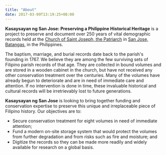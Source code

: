 ```yaml
---
title: "About"
date: 2017-03-09T13:19:25+08:00
---
```


**Kasaysayan ng San Jose: Preserving a Philippine Historical Heritage** is a project to preserve and document over 250 years of vital demographic records held at the [Church of Saint Joseph, the Patriarch](https://en.wikipedia.org/wiki/Saint_Joseph_the_Patriarch_Church_(Batangas)) in [San Jose, Batangas](https://en.wikipedia.org/wiki/San_Jose,_Batangas), in the Philippines.

The baptism, marriage, and burial records date back to the parish's founding in 1767. We believe they are among the few surviving sets of Filipino parish records of that age. They are collected in bound volumes and are stored in a wooden cabinet in the church, but have not received any other conservation treatment over the centuries. Many of the volumes have already begun to deteriorate and are in need of immediate care and attention. If no intervention is done in time, these invaluable historical and cultural records will be irretrievably lost to future generations.

**Kasaysayan ng San Jose** is looking to bring together funding and conservation expertise to preserve this unique and irreplaceable piece of Filipino history. Our objectives are to:

- Secure conservation treatment for eight volumes in need of immediate attention;
- Fund a modern on-site storage system that would protect the volumes from further degradation and from risks such as fire and moisture; and
- Digitize the records so they can be made more readily and widely available for research on a global basis.